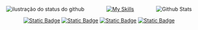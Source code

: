 <p align="center">
<img align='left' src="https://github-readme-stats.vercel.app/api?username=pinuya&show_icons=true&title_color=FFFFFF&text_color=FFFFFF&icon_color=FFFFFF&bg_color=0D1017&cache_seconds=2300&hide_border=true" alt="ilustração do status do github">
  
<img
        align="right"
        src="https://github-readme-stats.vercel.app/api/top-langs/?username=pinuya&title_color=FFFFFF&text_color=FFFFFF&icon_color=FFFFFF&bg_color=0D1017&hide_border=true&include_all_commits=true&count_private=true&layout=compact"
        alt="Github Stats"
      />
</p>


<div align="center">
  
[![My Skills](https://skillicons.dev/icons?i=js,ts,react,nodejs,docker,supabase,html,css,tailwind,remix,bun,git,figma,vscode)](https://skillicons.dev)
</div>

<div align="center">

[![Static Badge](https://img.shields.io/badge/website-black)](https://pinuya.site/)
[![Static Badge](https://img.shields.io/badge/twitter-black)](https://x.com/pinuyami)
[![Static Badge](https://img.shields.io/badge/linkedin-black)](https://www.linkedin.com/in/tifanyanunes/)
[![Static Badge](https://img.shields.io/badge/instagram-black)](https://www.instagram.com/pinuyami/)
</div>
